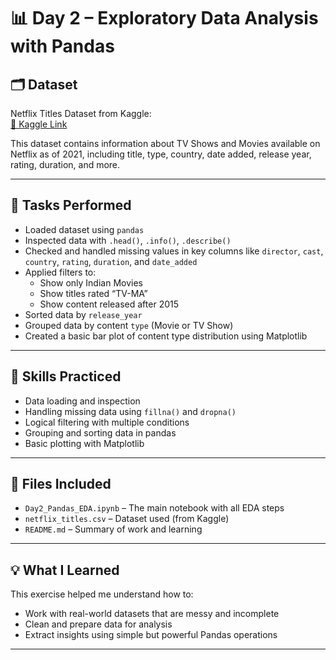 # 📊 Day 2 – Exploratory Data Analysis with Pandas

## 🗂 Dataset
Netflix Titles Dataset from Kaggle:  
[🔗 Kaggle Link](https://www.kaggle.com/datasets/shivamb/netflix-shows)

This dataset contains information about TV Shows and Movies available on Netflix as of 2021, including title, type, country, date added, release year, rating, duration, and more.

---

## 🔧 Tasks Performed

- Loaded dataset using `pandas`
- Inspected data with `.head()`, `.info()`, `.describe()`
- Checked and handled missing values in key columns like `director`, `cast`, `country`, `rating`, `duration`, and `date_added`
- Applied filters to:
  - Show only Indian Movies
  - Show titles rated “TV-MA”
  - Show content released after 2015
- Sorted data by `release_year`
- Grouped data by content `type` (Movie or TV Show)
- Created a basic bar plot of content type distribution using Matplotlib

---

## 🧠 Skills Practiced

- Data loading and inspection
- Handling missing data using `fillna()` and `dropna()`
- Logical filtering with multiple conditions
- Grouping and sorting data in pandas
- Basic plotting with Matplotlib

---

## 📁 Files Included

- `Day2_Pandas_EDA.ipynb` – The main notebook with all EDA steps
- `netflix_titles.csv` – Dataset used (from Kaggle)
- `README.md` – Summary of work and learning

---

## 💡 What I Learned

This exercise helped me understand how to:
- Work with real-world datasets that are messy and incomplete
- Clean and prepare data for analysis
- Extract insights using simple but powerful Pandas operations

---
